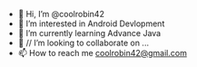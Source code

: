- 👋 Hi, I’m @coolrobin42
- 👀 I’m interested in Android Devlopment
- 🌱 I’m currently learning Advance Java 
- 💞️ // I’m looking to collaborate on ...
- 📫 How to reach me coolrobin42@gmail.com

<!---
coolrobin42/coolrobin42 is a ✨ special ✨ repository because its `README.md` (this file) appears on your GitHub profile.
You can click the Preview link to take a look at your changes.
--->
